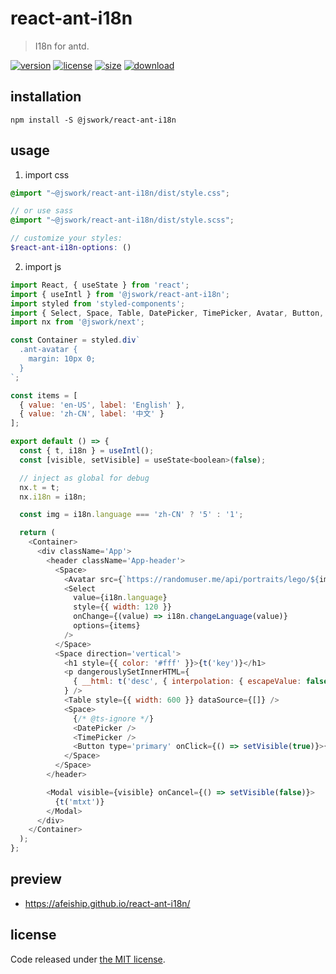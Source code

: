 # react-ant-i18n
> I18n for antd.

[![version][version-image]][version-url]
[![license][license-image]][license-url]
[![size][size-image]][size-url]
[![download][download-image]][download-url]

## installation
```shell
npm install -S @jswork/react-ant-i18n
```

## usage
1. import css
  ```scss
  @import "~@jswork/react-ant-i18n/dist/style.css";

  // or use sass
  @import "~@jswork/react-ant-i18n/dist/style.scss";

  // customize your styles:
  $react-ant-i18n-options: ()
  ```
2. import js
  ```js
  import React, { useState } from 'react';
  import { useIntl } from '@jswork/react-ant-i18n';
  import styled from 'styled-components';
  import { Select, Space, Table, DatePicker, TimePicker, Avatar, Button, Modal } from 'antd';
  import nx from '@jswork/next';

  const Container = styled.div`
    .ant-avatar {
      margin: 10px 0;
    }
  `;

  const items = [
    { value: 'en-US', label: 'English' },
    { value: 'zh-CN', label: '中文' }
  ];

  export default () => {
    const { t, i18n } = useIntl();
    const [visible, setVisible] = useState<boolean>(false);

    // inject as global for debug
    nx.t = t;
    nx.i18n = i18n;

    const img = i18n.language === 'zh-CN' ? '5' : '1';

    return (
      <Container>
        <div className='App'>
          <header className='App-header'>
            <Space>
              <Avatar src={`https://randomuser.me/api/portraits/lego/${img}.jpg`} size={120} />
              <Select
                value={i18n.language}
                style={{ width: 120 }}
                onChange={(value) => i18n.changeLanguage(value)}
                options={items}
              />
            </Space>
            <Space direction='vertical'>
              <h1 style={{ color: '#fff' }}>{t('key')}</h1>
              <p dangerouslySetInnerHTML={
                { __html: t('desc', { interpolation: { escapeValue: false } }) }
              } />
              <Table style={{ width: 600 }} dataSource={[]} />
              <Space>
                {/* @ts-ignore */}
                <DatePicker />
                <TimePicker />
                <Button type='primary' onClick={() => setVisible(true)}>{t('open-a-modal')}</Button>
              </Space>
            </Space>
          </header>

          <Modal visible={visible} onCancel={() => setVisible(false)}>
            {t('mtxt')}
          </Modal>
        </div>
      </Container>
    );
  };

  ```

## preview
- https://afeiship.github.io/react-ant-i18n/

## license
Code released under [the MIT license](https://github.com/afeiship/react-ant-i18n/blob/master/LICENSE.txt).

[version-image]: https://img.shields.io/npm/v/@jswork/react-ant-i18n
[version-url]: https://npmjs.org/package/@jswork/react-ant-i18n

[license-image]: https://img.shields.io/npm/l/@jswork/react-ant-i18n
[license-url]: https://github.com/afeiship/react-ant-i18n/blob/master/LICENSE.txt

[size-image]: https://img.shields.io/bundlephobia/minzip/@jswork/react-ant-i18n
[size-url]: https://github.com/afeiship/react-ant-i18n/blob/master/dist/react-ant-i18n.min.js

[download-image]: https://img.shields.io/npm/dm/@jswork/react-ant-i18n
[download-url]: https://www.npmjs.com/package/@jswork/react-ant-i18n
